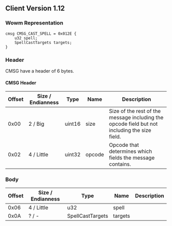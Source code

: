 ## Client Version 1.12

### Wowm Representation
```rust,ignore
cmsg CMSG_CAST_SPELL = 0x012E {
    u32 spell;    
    SpellCastTargets targets;    
}
```
### Header
CMSG have a header of 6 bytes.

#### CMSG Header
| Offset | Size / Endianness | Type   | Name   | Description |
| ------ | ----------------- | ------ | ------ | ----------- |
| 0x00   | 2 / Big           | uint16 | size   | Size of the rest of the message including the opcode field but not including the size field.|
| 0x02   | 4 / Little        | uint32 | opcode | Opcode that determines which fields the message contains.|
### Body
| Offset | Size / Endianness | Type | Name | Description |
| ------ | ----------------- | ---- | ---- | ----------- |
| 0x06 | 4 / Little | u32 | spell |  |
| 0x0A | ? / - | SpellCastTargets | targets |  |
